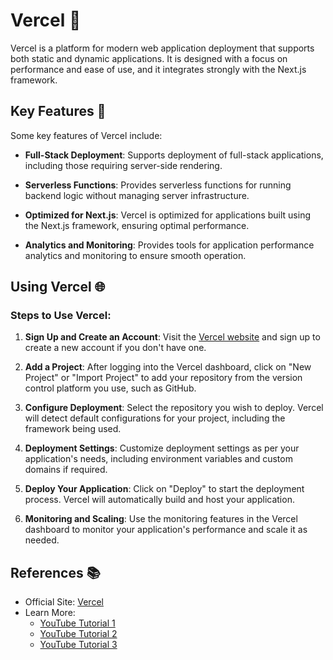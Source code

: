 # Vercel 🚀

Vercel is a platform for modern web application deployment that supports both static and dynamic applications. It is designed with a focus on performance and ease of use, and it integrates strongly with the Next.js framework.

## Key Features 🔧

Some key features of Vercel include:

- **Full-Stack Deployment**: Supports deployment of full-stack applications, including those requiring server-side rendering.
  
- **Serverless Functions**: Provides serverless functions for running backend logic without managing server infrastructure.
  
- **Optimized for Next.js**: Vercel is optimized for applications built using the Next.js framework, ensuring optimal performance.
  
- **Analytics and Monitoring**: Provides tools for application performance analytics and monitoring to ensure smooth operation.

## Using Vercel 🌐

### Steps to Use Vercel:

1. **Sign Up and Create an Account**: Visit the [Vercel website](https://vercel.com) and sign up to create a new account if you don't have one.

2. **Add a Project**: After logging into the Vercel dashboard, click on "New Project" or "Import Project" to add your repository from the version control platform you use, such as GitHub.

3. **Configure Deployment**: Select the repository you wish to deploy. Vercel will detect default configurations for your project, including the framework being used.

4. **Deployment Settings**: Customize deployment settings as per your application's needs, including environment variables and custom domains if required.

5. **Deploy Your Application**: Click on "Deploy" to start the deployment process. Vercel will automatically build and host your application.

6. **Monitoring and Scaling**: Use the monitoring features in the Vercel dashboard to monitor your application's performance and scale it as needed.

## References 📚

- Official Site: [Vercel](https://vercel.com)
- Learn More:
  - [YouTube Tutorial 1](https://youtu.be/Kjw6pZJmqck?si=U7zZutNzDJIKp_fm)
  - [YouTube Tutorial 2](https://youtu.be/EOs0vmPoqQ0?si=FO138_Un_APPrlvQ)
  - [YouTube Tutorial 3](https://youtu.be/DJpKxFbY3mA?si=vNuLf47BNtdtGO-4)
